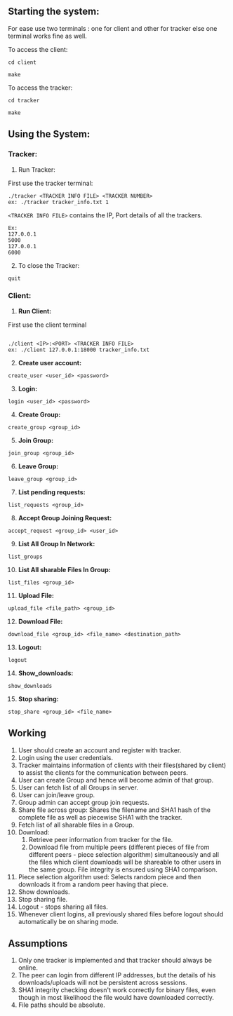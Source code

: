 
## Starting the system:
For ease use two terminals : one for client and other for tracker else one terminal works fine as well.

To access the client:
```
cd client

make
```

To access the tracker:
```
cd tracker

make

```

## Using the System:

### Tracker:

1. Run Tracker:

First use the tracker terminal:

```
./tracker​ <TRACKER INFO FILE> <TRACKER NUMBER>
ex: ./tracker tracker_info.txt 1
```

`<TRACKER INFO FILE>` contains the IP, Port details of all the trackers.

```
Ex:
127.0.0.1
5000
127.0.0.1
6000
```

2. To close the  Tracker:

```
quit
```

### Client:

1. **Run Client:**

First use the client terminal

```

./client​ <IP>:<PORT> <TRACKER INFO FILE>
ex: ./client 127.0.0.1:18000 tracker_info.txt
```

2. **Create user account:**

```
create_user​ <user_id> <password>
```

3. **Login:**

```
login​ <user_id> <password>
```

4. **Create Group:**

```
create_group​ <group_id>
```

5. **Join Group:**

```
join_group​ <group_id>
```

6. **Leave Group:**

```
leave_group​ <group_id>
```

7. **List pending requests:**

```
list_requests ​<group_id>
```

8. **Accept Group Joining Request:**

```
accept_request​ <group_id> <user_id>
```

9. **List All Group In Network:**

```
list_groups
```

10. **List All sharable Files In Group:**

```
list_files​ <group_id>
```

11. **Upload File:**

```
​upload_file​ <file_path> <group_id​>
```

12. **Download File:​**

```
download_file​ <group_id> <file_name> <destination_path>
```

13. **Logout:**​

```
logout
```

14. **Show_downloads:** ​

```
show_downloads
```

15. **Stop sharing:** ​

```
stop_share ​<group_id> <file_name>
```

## Working

1. User should create an account and register with tracker.
2. Login using the user credentials.
3. Tracker maintains information of clients with their files(shared by client) to assist the clients for the communication between peers.
4. User can create Group and hence will become admin of that group.
5. User can fetch list of all Groups in server.
6. User can join/leave group.
7. Group admin can accept group join requests.
8. Share file across group: Shares the filename and SHA1 hash of the complete file as well as piecewise SHA1 with the tracker.
9. Fetch list of all sharable files in a Group.
10. Download:
    1. Retrieve peer information from tracker for the file.
    2. Download file from multiple peers (different pieces of file from different peers - ​piece selection algorithm​) simultaneously and all the files which client downloads will be shareable to other users in the same group. File integrity is ensured using SHA1 comparison.
11. Piece selection algorithm used: Selects random piece and then downloads it from a random peer having that piece.
12. Show downloads.
13. Stop sharing file.
14. Logout - stops sharing all files.
15. Whenever client logins, all previously shared files before logout should automatically be on sharing mode.

## Assumptions

1. Only one tracker is implemented and that tracker should always be online.
2. The peer can login from different IP addresses, but the details of his downloads/uploads will not be persistent across sessions.
3. SHA1 integrity checking doesn't work correctly for binary files, even though in most likelihood the file would have downloaded correctly.
4. File paths should be absolute.
